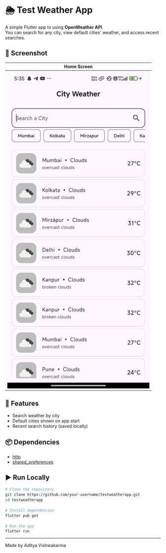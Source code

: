# 🌦️ Test Weather App

A simple Flutter app to using **OpenWeather API**.  
You can search for any city, view default cities' weather, and access recent searches.

## 📱 Screenshot

| Home Screen                                  |
| -------------------------------------------- |
| ![Home Screen](assets/images/weatherapp.jpg) |

## 🚀 Features

- Search weather by city
- Default cities shown on app start
- Recent search history (saved locally)

## 📦 Dependencies

- [http](https://pub.dev/packages/http)
- [shared_preferences](https://pub.dev/packages/shared_preferences)

## ▶️ Run Locally

```bash
# Clone the repository
git clone https://github.com/your-username/testweatherapp.git
cd testweatherapp

# Install dependencies
flutter pub get

# Run the app
flutter run
```

---

Made by Aditya Vishwakarma
